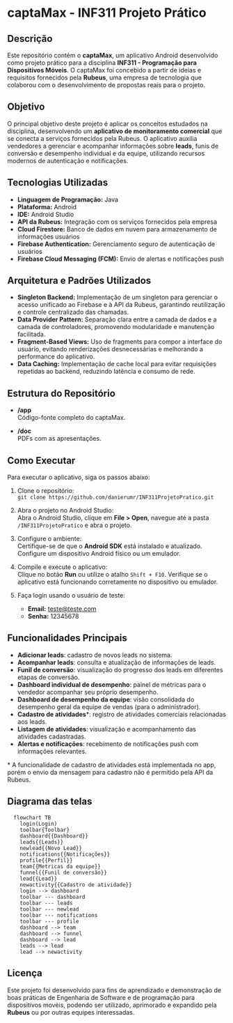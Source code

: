 # captaMax - INF311 Projeto Prático

## Descrição

Este repositório contém o **captaMax**, um aplicativo Android desenvolvido como projeto prático para a disciplina **INF311 - Programação para Dispositivos Móveis**. O captaMax foi concebido a partir de ideias e requisitos fornecidos pela **Rubeus**, uma empresa de tecnologia que colaborou com o desenvolvimento de propostas reais para o projeto.

## Objetivo

O principal objetivo deste projeto é aplicar os conceitos estudados na disciplina, desenvolvendo um **aplicativo de monitoramento comercial** que se conecta a serviços fornecidos pela Rubeus. O aplicativo auxilia vendedores a gerenciar e acompanhar informações sobre **leads**, funis de conversão e desempenho individual e da equipe, utilizando recursos modernos de autenticação e notificações.

## Tecnologias Utilizadas

- **Linguagem de Programação:** Java
- **Plataforma:** Android
- **IDE:** Android Studio
- **API da Rubeus:** Integração com os serviços fornecidos pela empresa
- **Cloud Firestore:** Banco de dados em nuvem para armazenamento de informações usuários
- **Firebase Authentication:** Gerenciamento seguro de autenticação de usuários
- **Firebase Cloud Messaging (FCM):** Envio de alertas e notificações push

## Arquitetura e Padrões Utilizados

- **Singleton Backend:** Implementação de um singleton para gerenciar o acesso unificado ao Firebase e à API da Rubeus, garantindo reutilização e controle centralizado das chamadas.
- **Data Provider Pattern:** Separação clara entre a camada de dados e a camada de controladores, promovendo modularidade e manutenção facilitada.
- **Fragment-Based Views:** Uso de fragments para compor a interface do usuário, evitando renderizações desnecessárias e melhorando a performance do aplicativo.
- **Data Caching:** Implementação de cache local para evitar requisições repetidas ao backend, reduzindo latência e consumo de rede.

## Estrutura do Repositório

- **/app**  
  Código-fonte completo do captaMax.

- **/doc**  
  PDFs com as apresentações.

## Como Executar

Para executar o aplicativo, siga os passos abaixo:

1. Clone o repositório:  
   `git clone https://github.com/danierumr/INF311ProjetoPratico.git`

2. Abra o projeto no Android Studio:  
   Abra o Android Studio, clique em **File > Open**, navegue até a pasta `/INF311ProjetoPratico` e abra o projeto.

3. Configure o ambiente:  
   Certifique-se de que o **Android SDK** está instalado e atualizado. Configure um dispositivo Android físico ou um emulador.

4. Compile e execute o aplicativo:  
   Clique no botão **Run** ou utilize o atalho `Shift + F10`. Verifique se o aplicativo está funcionando corretamente no dispositivo ou emulador.

5. Faça login usando o usuário de teste:  
   - **Email:** teste@teste.com  
   - **Senha:** 12345678

## Funcionalidades Principais

- **Adicionar leads**: cadastro de novos leads no sistema.
- **Acompanhar leads**: consulta e atualização de informações de leads.
- **Funil de conversão**: visualização do progresso dos leads em diferentes etapas de conversão.
- **Dashboard individual de desempenho**: painel de métricas para o vendedor acompanhar seu próprio desempenho.
- **Dashboard de desempenho da equipe**: visão consolidada do desempenho geral da equipe de vendas (para o administrador).
- **Cadastro de atividades***: registro de atividades comerciais relacionadas aos leads.
- **Listagem de atividades**: visualização e acompanhamento das atividades cadastradas.
- **Alertas e notificações**: recebimento de notificações push com informações relevantes.

\* A funcionalidade de cadastro de atividades está implementada no app, porém o envio da mensagem para cadastro não é permitido pela API da Rubeus.

## Diagrama das telas

```mermaid
  flowchart TB
    login(Login)
    toolbar{Toolbar}
    dashboard{{Dashboard}}
    leads{{Leads}}
    newlead{{Novo Lead}}
    notifications{{Notificações}}
    profile{{Perfil}}
    team{{Metricas da equipe}}
    funnel{{Funil de conversão}}
    lead{{Lead}}
    newactivity{{Cadastro de atividade}}
    login --> dashboard
    toolbar --- dashboard
    toolbar --- leads
    toolbar --- newlead
    toolbar --- notifications
    toolbar --- profile
    dashboard --> team
    dashboard --> funnel
    dashboard --> lead
    leads --> lead
    lead --> newactivity
```

## Licença

Este projeto foi desenvolvido para fins de aprendizado e demonstração de boas práticas de Engenharia de Software e de programação para dispositivos movéis, podendo ser utilizado, aprimorado e expandido pela **Rubeus** ou por outras equipes interessadas.
